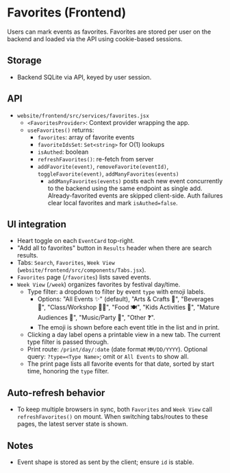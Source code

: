 # Favorites (Frontend)

Users can mark events as favorites. Favorites are stored per user on the backend and loaded via the API using cookie-based sessions.

## Storage
- Backend SQLite via API, keyed by user session.

## API
- `website/frontend/src/services/favorites.jsx`
  - `<FavoritesProvider>`: Context provider wrapping the app.
  - `useFavorites()` returns:
    - `favorites`: array of favorite events
    - `favoriteIdsSet`: `Set<string>` for O(1) lookups
    - `isAuthed`: boolean
    - `refreshFavorites()`: re-fetch from server
    - `addFavorite(event)`, `removeFavorite(eventId)`, `toggleFavorite(event)`, `addManyFavorites(events)`
      - `addManyFavorites(events)` posts each new event concurrently to the backend using the same endpoint as single add. Already-favorited events are skipped client-side. Auth failures clear local favorites and mark `isAuthed=false`.

## UI integration
- Heart toggle on each `EventCard` top-right.
- "Add all to favorites" button in `Results` header when there are search results.
- Tabs: `Search`, `Favorites`, `Week View` (`website/frontend/src/components/Tabs.jsx`).
- `Favorites` page (`/favorites`) lists saved events.
- `Week View` (`/week`) organizes favorites by festival day/time.
  - Type filter: a dropdown to filter by event `type` with emoji labels.
    - Options: "All Events ✨" (default), "Arts & Crafts 🎨", "Beverages 🍹", "Class/Workshop 🧑‍🏫", "Food 🍽️", "Kids Activities 🎈", "Mature Audiences 🔞", "Music/Party 🪩", "Other ❓".
    - The emoji is shown before each event title in the list and in print.
  - Clicking a day label opens a printable view in a new tab. The current type filter is passed through.
  - Print route: `/print/day/:date` (date format `MM/DD/YYYY`). Optional query: `?type=<Type Name>`; omit or `All Events` to show all.
  - The print page lists all favorite events for that date, sorted by start time, honoring the `type` filter.

## Auto-refresh behavior
- To keep multiple browsers in sync, both `Favorites` and `Week View` call `refreshFavorites()` on mount. When switching tabs/routes to these pages, the latest server state is shown.

## Notes
- Event shape is stored as sent by the client; ensure `id` is stable.

